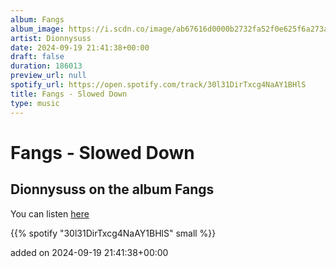 ```yaml
---
album: Fangs
album_image: https://i.scdn.co/image/ab67616d0000b2732fa52f0e625f6a273a710b5f
artist: Dionnysuss
date: 2024-09-19 21:41:38+00:00
draft: false
duration: 186013
preview_url: null
spotify_url: https://open.spotify.com/track/30l31DirTxcg4NaAY1BHlS
title: Fangs - Slowed Down
type: music
---
```



# Fangs - Slowed Down

## Dionnysuss on the album Fangs

You can listen [here](https://open.spotify.com/track/30l31DirTxcg4NaAY1BHlS)

{{% spotify "30l31DirTxcg4NaAY1BHlS" small %}}

added on 2024-09-19 21:41:38+00:00